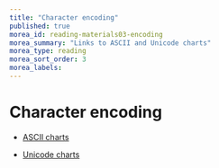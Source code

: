 ```yaml
---
title: "Character encoding"
published: true
morea_id: reading-materials03-encoding
morea_summary: "Links to ASCII and Unicode charts"
morea_type: reading
morea_sort_order: 3
morea_labels:
---
```


# Character encoding

  * [ASCII charts](http://en.wikipedia.org/wiki/ASCII#ASCII_printable_characters)

  * [Unicode charts](http://www.unicode.org/charts/)


